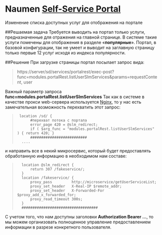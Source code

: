 # Naumen [Self-Service Portal](https://www.naumen.ru/products/service_desk/selfservice_portal/)
Изменение списка доступных услуг для отображения на портале


##Решаемая задача
Требуется выводить на портал только услуги, предназначенные для отражения на главной странице. 
В системе такие услуги помечены для отображения в разделе «**популярные**». 
Портал, в базовой конфигурации, так не умеет и выводит на заглавную страницу только первые 12 услуг исходя из индекса популярности. 


##Решение
При загрузке страницы портал посылает запрос вида:
>https://server/sd/services/portalrest/exec-post?func=modules.portalRest.listUserSlmServices&params=requestContent, user

Важный параметр запроса **func=modules.portalRest.listUserSlmServices**
Так как в системе в качестве прокси web-сервера используется [Nginx](https://nginx.org/ru/),
то у нас есть замечательная возможность перехватить этот запрос:
>      location /sd/ {
>           #перехват потока с портала
>           error_page 420 = @slm_redirect;
>           if ( $arg_func = "modules.portalRest.listUserSlmServices" ) { return 420; }
>           ##########################
>       ....

и направить все в некий микросервис, который будет предоставлять обработанную информацию в необходимом нам составе:
>       location @slm_redirect {
>           return 307 /fakeservice/;
>       }
>       location /fakeservice/ {
>           proxy_pass         http://microservice/getUserServiceList;
>           proxy_set_header   X-Real-IP $remote_addr; 
>           proxy_set_header   X-Forwarded-For $proxy_add_x_forwarded_for;
>           proxy_read_timeout 300s;
>       }
>       ###################################

С учетом того, что нам доступны заголовки **Authorization Bearer ...**, то мы можем организовать полноценное управление 
предоставлением информации в разрезе конкретного пользователя.
